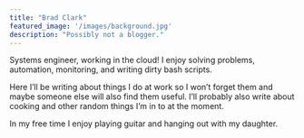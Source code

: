 ```yaml
---
title: "Brad Clark"
featured_image: '/images/background.jpg'
description: "Possibly not a blogger."
---
```


Systems engineer, working in the cloud! I enjoy solving problems, automation, monitoring, and writing dirty bash scripts.

Here I’ll be writing about things I do at work so I won’t forget them and maybe someone else will also find them useful. I’ll probably also write about cooking and other random things I’m in to at the moment.

In my free time I enjoy playing guitar and hanging out with my daughter.
